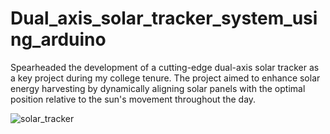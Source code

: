 # Dual_axis_solar_tracker_system_using_arduino
Spearheaded the development of a cutting-edge dual-axis solar tracker as a key project during my college tenure. The project aimed to enhance solar energy harvesting by dynamically aligning solar panels with the optimal position relative to the sun's movement throughout the day.

![solar_tracker](https://github.com/ArijitNandi123/Dual_axis_solar_tracker_system_using_arduino/assets/85474422/07bd9949-16d5-4c8f-bb4c-7fe57be35b81)
